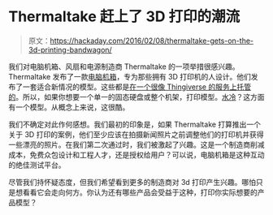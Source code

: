 # Thermaltake 赶上了 3D 打印的潮流

> 原文：<https://hackaday.com/2016/02/08/thermaltake-gets-on-the-3d-printing-bandwagon/>

我们对电脑机箱、风扇和电源制造商 Thermaltake 的一项举措很感兴趣。Thermaltake 发布了一款[电脑机箱](http://www.thermaltakeusa.com/Chassis/Mid_Tower_/Core/C_00002732/Core_P5/design.htm)，专为那些拥有 3D 打印机的人设计。他们发布了一套适合新情况的模型。这些都是[在一个很像 Thingiverse 的服务上托管的](http://3dmakers.thermaltake.com/)。所以，如果你想要一个单一的固态硬盘或整个机架，打印模型。[水冷](http://hackaday.com/2009/09/22/seawater-cooled-data-centers/)？这方面有一个模型。从概念上来说，这很酷。

我们不确定对此作何感想。我们最初的印象是，如果 Thermaltake 打算推出一个关于 3D 打印的案例，他们至少应该在拍摄新闻照片之前调整他们的打印机并获得一些漂亮的照片。在我们第二次通过时，我们被激起了兴趣。这是一个制造商削减成本，免费众包设计和工程人才，还是授权给用户？可以说，电脑机箱是这种互动的绝佳测试平台。

尽管我们持怀疑态度，但我们希望看到更多的制造商对 3d 打印产生兴趣。哪怕只是想看看它会走向何方。你认为还有哪些产品会受益于这种，打印你实际想要的产品模型？